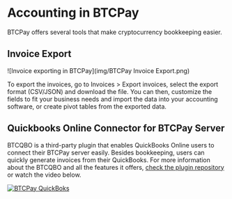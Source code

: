# Accounting in BTCPay

BTCPay offers several tools that make cryptocurrency bookkeeping easier.

## Invoice Export
![Invoice exporting in BTCPay](img/BTCPay Invoice Export.png)

To export the invoices, go to Invoices > Export invoices, select the export format (CSV/JSON) and download the file. You can then, customize the fields to fit your business needs and import the data into your accounting software, or create pivot tables from the exported data.

## Quickbooks Online Connector for BTCPay Server
BTCQBO is a third-party plugin that enables QuickBooks Online users to connect their BTCPay server easily. Besides bookkeeping, users can quickly generate invoices from their QuickBooks. For more information about the BTCQBO and all the features it offers, [check the plugin repository](https://github.com/JeffVandrewJr/btcqbo) or watch the video below.

[![BTCPay QuickBoks](https://img.youtube.com/vi/srgwL9ozg6c/mqdefault.jpg)](https://www.youtube.com/watch?v=srgwL9ozg6c "BTCPay QuickBooks")
